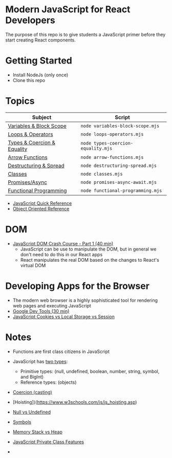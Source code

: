 # Modern JavaScript for React Developers
The purpose of this repo is to give students a JavaScript primer before
they start creating React components.

# Getting Started 
- Install NodeJs (only once)
- Clone this repo

# Topics
|Subject                                                    |Script                            |
|-----------------------------------------------------------|----------------------------------|
|[Variables & Block Scope](variables-block-scope.mjs)       |`node variables-block-scope.mjs`  |
|[Loops & Operators](loops-operators.mjs)                   |`node loops-operators.mjs`        |
|[Types & Coercion & Equality](types-coercion-equality.mjs) |`node types-coercion-equality.mjs`|
|[Arrow Functions](arrow-functions.mjs)                     |`node arrow-functions.mjs`        |
|[Destructuring & Spread](destructuring-spread.mjs)         |`node destructuring-spread.mjs`   |
|[Classes](classes.mjs)                                     |`node classes.mjs`                |
|[Promises/Async](promises-async-await.mjs)                 |`node promises-async-await.mjs`   |
|[Functional Programming](functional-programming.mjs)           |`node functional-programming.mjs` |

- [JavaScript Quick Reference](javascript-reference.md)
- [Object Oriented Reference](oop-reference.md)

# DOM
- [JavaScript DOM Crash Course - Part 1 (40 min)](https://youtu.be/0ik6X4DJKCc)
  - JavaScript can be use to manipulate the DOM, but in general we don't need to do this in our React apps
  - React manipulates the real DOM based on the changes to React's virtual DOM

# Developing Apps for the Browser
- The modern web browser is a highly sophisticated tool for rendering web pages and executing JavaScript
- [Google Dev Tools (30 min)](https://youtu.be/VYyQv0CSZOE)
- [JavaScript Cookies vs Local Storage vs Session](https://youtu.be/GihQAC1I39Q)

# Notes
- Functions are first class citizens in JavaScript
- JavaScript has [two types](https://developer.mozilla.org/en-US/docs/Web/JavaScript/Data_structures): 
  - Primitive types: (null, undefined, boolean, number, string, symbol, and BigInt)
  - Reference types: (objects)

- [Coercion (casting)](https://www.freecodecamp.org/news/js-type-coercion-explained-27ba3d9a2839/)
- [Hoisting])(https://www.w3schools.com/js/js_hoisting.asp)
- [Null vs Undefined](https://flexiple.com/undefined-vs-null-javascript/#:~:text=Unassigned%20variables%20are%20initialized%20by%20JavaScript%20with%20a%20default%20value%20of%20undefined.&text=Here%20as%20the%20variable%20is,a%20representation%20of%20no%20value.)
- [Symbols](https://www.programiz.com/javascript/symbol)
- [Memory Stack vs Heap](https://felixgerschau.com/javascript-memory-management/)
- [JavaScript Private Class Features](https://developer.mozilla.org/en-US/docs/Web/JavaScript/Reference/Classes/Private_class_fields)
- 